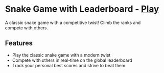 # Snake Game with Leaderboard - [Play](https://slitherbite.lockhart.in)
A classic snake game with a competitive twist! Climb the ranks and compete with others.
## Features
 - Play the classic snake game with a modern twist
 - Compete with others in real-time on the global leaderboard
 - Track your personal best scores and strive to beat them
